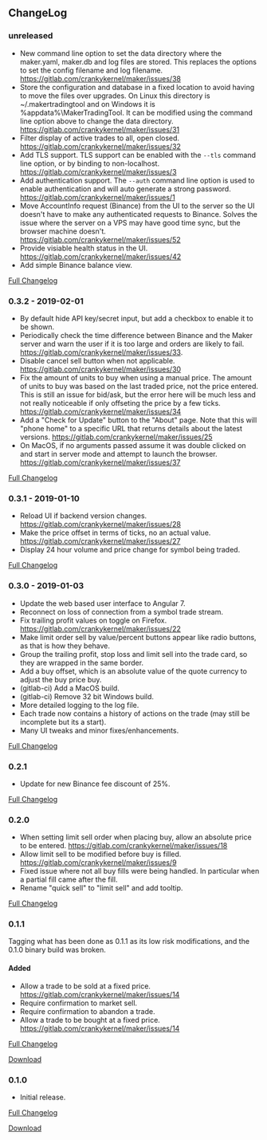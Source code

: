 ## ChangeLog

### unreleased
- New command line option to set the data directory where the
  maker.yaml, maker.db and log files are stored.  This replaces the
  options to set the config filename and log
  filename. https://gitlab.com/crankykernel/maker/issues/38
- Store the configuration and database in a fixed location to avoid
  having to move the files over upgrades. On Linux this directory is
  ~/.makertradingtool and on Windows it is
  %appdata%\MakerTradingTool. It can be modified using the command
  line option above to change the data
  directory. https://gitlab.com/crankykernel/maker/issues/31
- Filter display of active trades to all, open closed.
  https://gitlab.com/crankykernel/maker/issues/32
- Add TLS support. TLS support can be enabled with the `--tls` command
  line option, or by binding to non-localhost.
  https://gitlab.com/crankykernel/maker/issues/3
- Add authentication support. The `--auth` command line option is used
  to enable authentication and will auto generate a strong password.
  https://gitlab.com/crankykernel/maker/issues/1
- Move AccountInfo request (Binance) from the UI to the server so the
  UI doesn't have to make any authenticated requests to
  Binance. Solves the issue where the server on a VPS may have good
  time sync, but the browser machine
  doesn't. https://gitlab.com/crankykernel/maker/issues/52
- Provide visiable health status in the
  UI. https://gitlab.com/crankykernel/maker/issues/42
- Add simple Binance balance view.

[Full Changelog](https://gitlab.com/crankykernel/maker/compare/0.3.2...master)

### 0.3.2 - 2019-02-01
- By default hide API key/secret input, but add a checkbox to enable
  it to be shown.
- Periodically check the time difference between Binance and the Maker
  server and warn the user if it is too large and orders are likely to
  fail. https://gitlab.com/crankykernel/maker/issues/33.
- Disable cancel sell button when not
  applicable. https://gitlab.com/crankykernel/maker/issues/30
- Fix the amount of units to buy when using a manual price. The amount
  of units to buy was based on the last traded price, not the price
  entered. This is still an issue for bid/ask, but the error here will
  be much less and not really noticeable if only offseting the price
  by a few ticks. https://gitlab.com/crankykernel/maker/issues/34
- Add a "Check for Update" button to the "About" page. Note that this
  will "phone home" to a specific URL that returns details about the
  latest versions. https://gitlab.com/crankykernel/maker/issues/25
- On MacOS, if no arguments passed assume it was double clicked on and
  start in server mode and attempt to launch the
  browser. https://gitlab.com/crankykernel/maker/issues/37

[Full Changelog](https://gitlab.com/crankykernel/maker/compare/0.3.1...0.3.2)

### 0.3.1 - 2019-01-10
- Reload UI if backend version
  changes. https://gitlab.com/crankykernel/maker/issues/28
- Make the price offset in terms of ticks, no an actual
  value. https://gitlab.com/crankykernel/maker/issues/27
- Display 24 hour volume and price change for symbol being traded.

[Full Changelog](https://gitlab.com/crankykernel/maker/compare/0.3.0...0.3.1)

### 0.3.0 - 2019-01-03
- Update the web based user interface to Angular 7.
- Reconnect on loss of connection from a symbol trade stream.
- Fix trailing profit values on toggle on
  Firefox. https://gitlab.com/crankykernel/maker/issues/22
- Make limit order sell by value/percent buttons appear like radio
  buttons, as that is how they behave.
- Group the trailing profit, stop loss and limit sell into the trade
  card, so they are wrapped in the same border.
- Add a buy offset, which is an absolute value of the quote currency
  to adjust the buy price buy.
- (gitlab-ci) Add a MacOS build.
- (gitlab-ci) Remove 32 bit Windows build.
- More detailed logging to the log file.
- Each trade now contains a history of actions on the trade (may still
  be incomplete but its a start).
- Many UI tweaks and minor fixes/enhancements.

[Full Changelog](https://gitlab.com/crankykernel/maker/compare/0.2.1...0.3.0)

### 0.2.1

- Update for new Binance fee discount of 25%.

[Full Changelog](https://gitlab.com/crankykernel/maker/compare/0.2.0...0.2.1)

### 0.2.0

- When setting limit sell order when placing buy, allow an absolute
  price to be entered. https://gitlab.com/crankykernel/maker/issues/18
- Allow limit sell to be modified before buy is
  filled. https://gitlab.com/crankykernel/maker/issues/9
- Fixed issue where not all buy fills were being handled. In
  particular when a partial fill came after the fill.
- Rename "quick sell" to "limit sell" and add tooltip.

[Full Changelog](https://gitlab.com/crankykernel/maker/compare/0.1.0...0.2.0)

### 0.1.1

Tagging what has been done as 0.1.1 as its low risk modifications, and
the 0.1.0 binary build was broken.

#### Added
- Allow a trade to be sold at a fixed
  price. https://gitlab.com/crankykernel/maker/issues/14
- Require confirmation to market sell.
- Require confirmation to abandon a trade.
- Allow a trade to be bought at a fixed
  price. https://gitlab.com/crankykernel/maker/issues/14

[Full Changelog](https://gitlab.com/crankykernel/maker/compare/0.1.0...master)

[Download](https://gitlab.com/crankykernel/maker/-/jobs/artifacts/master/browse?job=build)

### 0.1.0
- Initial release.

[Full Changelog](https://gitlab.com/crankykernel/maker/commits/0.1.0)

[Download](https://gitlab.com/crankykernel/maker/-/jobs/artifacts/0.1.0/browse?job=build)
